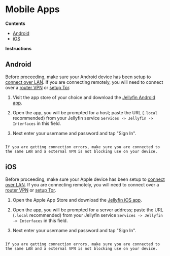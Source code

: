 # Mobile Apps

**Contents**

- [Android](#android)
- [iOS](#ios)


**Instructions**

## Android
Before proceeding, make sure your Android device has been setup to [connect over LAN](/user-manual/connecting-locally.md). If you are connecting remotely, you will need to connect over a [router VPN](/user-manual/connecting-remotely.md) or [setup Tor](/src/user-manual/connecting-remotely.md).

1. Visit the app store of your choice and download the [Jellyfin Android app](https://jellyfin.org/downloads).

1. Open the app, you will be prompted for a host; paste the URL (``.local`` recommended) from your Jellyfin service `Services -> Jellyfin -> Interfaces` in this field. 

1. Next enter your username and password and tap "Sign In".

```admonish tip

If you are getting connection errors, make sure you are connected to the same LAN and a external VPN is not blocking use on your device.

```

## iOS
Before proceeding, make sure your Apple device has been setup to [connect over LAN](/user-manual/connecting-locally.md). If you are connecting remotely, you will need to connect over a [router VPN](/user-manual/connecting-remotely.md) or [setup Tor](/src/user-manual/connecting-remotely.md).

1. Open the Apple App Store and download the [Jellyfin iOS app](https://apps.apple.com/app/jellyfin-mobile/id1480192618).

1. Open the app, you will be prompted for a server address; paste the URL (``.local`` recommended) from your Jellyfin service `Services -> Jellyfin -> Interfaces` in this field.

1. Next enter your username and password and tap "Sign In".


```admonish tip

If you are getting connection errors, make sure you are connected to the same LAN and a external VPN is not blocking use on your device.

```